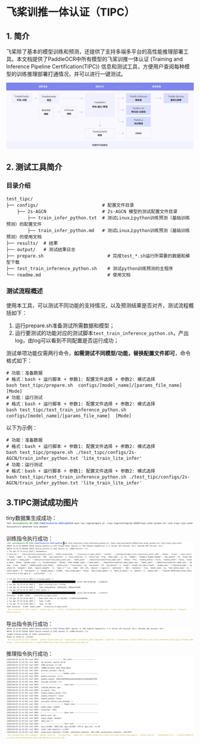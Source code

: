 
# 飞桨训推一体认证（TIPC）

## 1. 简介

飞桨除了基本的模型训练和预测，还提供了支持多端多平台的高性能推理部署工具。本文档提供了PaddleOCR中所有模型的飞桨训推一体认证 (Training and Inference Pipeline Certification(TIPC)) 信息和测试工具，方便用户查阅每种模型的训练推理部署打通情况，并可以进行一键测试。

![tipc导图](https://github.com/ELKYang/2s-AGCN-paddle/blob/main/test_tipc/imgs/guide.png)

## 2. 测试工具简介
### 目录介绍

```shell
test_tipc/
├── configs/                        # 配置文件目录
    ├── 2s-AGCN                     # 2s-AGCN 模型的测试配置文件目录 
        ├── train_infer_python.txt  # 测试Linux上python训练预测（基础训练预测）的配置文件
        ├── train_infer_python.md   # 测试Linux上python训练预测（基础训练预测）的使用文档
├── results/  # 结果
├── output/   # 测试结果日志
├── prepare.sh                        # 完成test_*.sh运行所需要的数据和模型下载
├── test_train_inference_python.sh    # 测试python训练预测的主程序
└── readme.md                         # 使用文档
```

### 测试流程概述

使用本工具，可以测试不同功能的支持情况，以及预测结果是否对齐，测试流程概括如下：

1. 运行prepare.sh准备测试所需数据和模型；
2. 运行要测试的功能对应的测试脚本`test_train_inference_python.sh`，产出log，由log可以看到不同配置是否运行成功；

测试单项功能仅需两行命令，**如需测试不同模型/功能，替换配置文件即可**，命令格式如下：
```shell
# 功能：准备数据
# 格式：bash + 运行脚本 + 参数1: 配置文件选择 + 参数2: 模式选择
bash test_tipc/prepare.sh  configs/[model_name]/[params_file_name]  [Mode]
# 功能：运行测试
# 格式：bash + 运行脚本 + 参数1: 配置文件选择 + 参数2: 模式选择
bash test_tipc/test_train_inference_python.sh configs/[model_name]/[params_file_name]  [Mode]
```

以下为示例：
```shell
# 功能：准备数据
# 格式：bash + 运行脚本 + 参数1: 配置文件选择 + 参数2: 模式选择
bash test_tipc/prepare.sh ./test_tipc/configs/2s-AGCN/train_infer_python.txt 'lite_train_lite_infer'
# 功能：运行测试
# 格式：bash + 运行脚本 + 参数1: 配置文件选择 + 参数2: 模式选择
bash test_tipc/test_train_inference_python.sh ./test_tipc/configs/2s-AGCN/train_infer_python.txt 'lite_train_lite_infer'
```
## 3.TIPC测试成功图片

tiny数据集生成成功：
![tiny数据集生成成功](https://github.com/ELKYang/2s-AGCN-paddle/blob/main/test_tipc/imgs/4.png)

训练指令执行成功：
![训练指令执行成功](https://github.com/ELKYang/2s-AGCN-paddle/blob/main/test_tipc/imgs/1.png)

导出指令执行成功：
![导出指令执行成功](https://github.com/ELKYang/2s-AGCN-paddle/blob/main/test_tipc/imgs/2.png)

推理指令执行成功：
![推理指令执行成功](https://github.com/ELKYang/2s-AGCN-paddle/blob/main/test_tipc/imgs/3.png)
